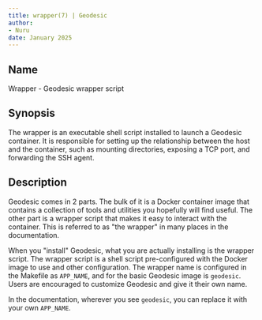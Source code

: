 ```yaml
---
title: wrapper(7) | Geodesic
author:
- Nuru
date: January 2025
---
```



## Name

  Wrapper - Geodesic wrapper script

## Synopsis

The wrapper is an executable shell script installed to launch a Geodesic container.
It is responsible for setting up the relationship between the host and the container,
such as mounting directories, exposing a TCP port, and forwarding the SSH agent.

## Description

Geodesic comes in 2 parts. The bulk of it is a Docker container image that contains a collection of tools and utilities
you hopefully will find useful. The other part is a wrapper script that makes it easy to interact with the container.
This is referred to as "the wrapper" in many places in the documentation.

When you "install" Geodesic, what you are actually installing is the wrapper script. The wrapper script is a shell script
pre-configured with the Docker image to use and other configuration. The wrapper name is configured
in the Makefile as `APP_NAME`, and for the basic Geodesic image is `geodesic`. Users are encouraged
to customize Geodesic and give it their own name.

In the documentation, wherever you see `geodesic`, you can replace it with your own `APP_NAME`.
